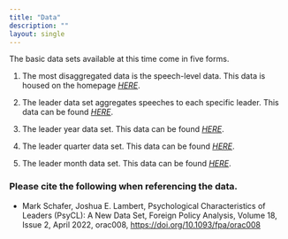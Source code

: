 ```yaml
---
title: "Data"
description: ""
layout: single
---
```


The basic data sets available at this time come in five forms.  

1. The most disaggregated data is the speech-level data. This data is housed on the homepage [*HERE*](https://psycldataset.com/).

2. The leader data set aggregates speeches to each specific leader. This data can be found [*HERE*](http://psycldataset.com/leaders/).

3. The leader year data set. This data can be found [*HERE*](http://psycldataset.com/years/).

4. The leader quarter data set. This data can be found [*HERE*](http://psycldataset.com/quarters/).

5. The leader month data set. This data can be found [*HERE*](http://psycldataset.com/months/).

### Please cite the following when referencing the data.

* Mark Schafer, Joshua E. Lambert, Psychological Characteristics of Leaders (PsyCL): A New Data Set, Foreign Policy Analysis, Volume 18, Issue 2, April 2022, orac008, https://doi.org/10.1093/fpa/orac008
